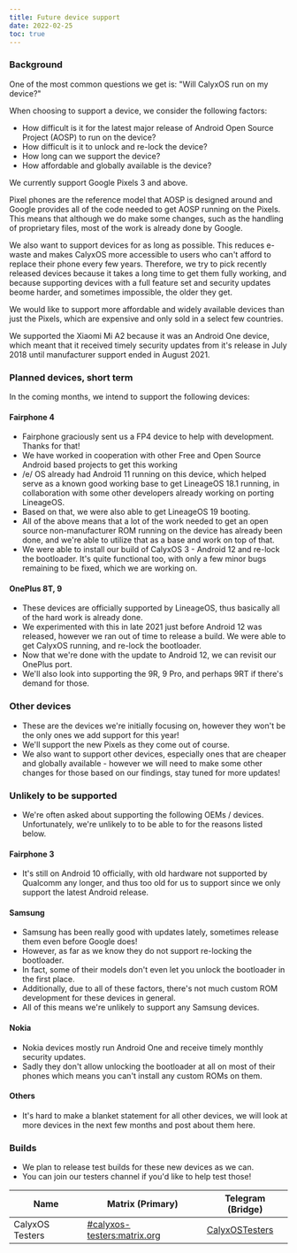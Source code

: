 ```yaml
---
title: Future device support
date: 2022-02-25
toc: true
---
```


### Background

One of the most common questions we get is: "Will CalyxOS run on my device?"

When choosing to support a device, we consider the following factors:
- How difficult is it for the latest major release of Android Open Source Project (AOSP) to run on the device?
- How difficult is it to unlock and re-lock the device?
- How long can we support the device?
- How affordable and globally available is the device?

We currently support Google Pixels 3 and above.

Pixel phones are the reference model that AOSP is designed around and Google provides all of the code needed to get AOSP running on the Pixels. This means that although we do make some changes, such as the handling of proprietary files, most of the work is already done by Google.

We also want to support devices for as long as possible. This reduces e-waste and makes CalyxOS more accessible to users who can't afford to replace their phone every few years. Therefore, we try to pick recently released devices because it takes a long time to get them fully working, and because supporting devices with a full feature set and security updates beome harder, and sometimes impossible, the older they get.

We would like to support more affordable and widely available devices than just the Pixels, which are expensive and only sold in a select few countries.

We supported the Xiaomi Mi A2 because it was an Android One device, which meant that it received timely security updates from it's release in July 2018 until manufacturer support ended in August 2021.

### Planned devices, short term

In the coming months, we intend to support the following devices:

#### Fairphone 4
* Fairphone graciously sent us a FP4 device to help with development. Thanks for that!
* We have worked in cooperation with other Free and Open Source Android based projects to get this working
* /e/ OS already had Android 11 running on this device, which helped serve as a known good working base to get LineageOS 18.1 running, in collaboration with some other developers already working on porting LineageOS.
* Based on that, we were also able to get LineageOS 19 booting.
* All of the above means that a lot of the work needed to get an open source non-manufacturer ROM running on the device has already been done, and we're able to utilize that as a base and work on top of that.
* We were able to install our build of CalyxOS 3 - Android 12 and re-lock the bootloader. It's quite functional too, with only a few minor bugs remaining to be fixed, which we are working on.

#### OnePlus 8T, 9
* These devices are officially supported by LineageOS, thus basically all of the hard work is already done.
* We experimented with this in late 2021 just before Android 12 was released, however we ran out of time to release a build. We were able to get CalyxOS running, and re-lock the bootloader.
* Now that we're done with the update to Android 12, we can revisit our OnePlus port.
* We'll also look into supporting the 9R, 9 Pro, and perhaps 9RT if there's demand for those.

### Other devices
* These are the devices we're initially focusing on, however they won't be the only ones we add support for this year!
* We'll support the new Pixels as they come out of course.
* We also want to support other devices, especially ones that are cheaper and globally available - however we will need to make some other changes for those based on our findings, stay tuned for more updates!

### Unlikely to be supported
* We're often asked about supporting the following OEMs / devices. Unfortunately, we're unlikely to to be able to for the reasons listed below.

#### Fairphone 3
* It's still on Android 10 officially, with old hardware not supported by Qualcomm any longer, and thus too old for us to support since we only support the latest Android release.

#### Samsung
* Samsung has been really good with updates lately, sometimes release them even before Google does!
* However, as far as we know they do not support re-locking the bootloader.
* In fact, some of their models don't even let you unlock the bootloader in the first place.
* Additionally, due to all of these factors, there's not much custom ROM development for these devices in general.
* All of this means we're unlikely to support any Samsung devices.

#### Nokia
* Nokia devices mostly run Android One and receive timely monthly security updates.
* Sadly they don't allow unlocking the bootloader at all on most of their phones which means you can't install any custom ROMs on them.

#### Others
* It's hard to make a blanket statement for all other devices, we will look at more devices in the next few months and post about them here.

### Builds
* We plan to release test builds for these new devices as we can.
* You can join our testers channel if you'd like to help test those!

| Name | Matrix (Primary) | Telegram (Bridge) |
| ---- | ------ | -------- |
| CalyxOS Testers | [#calyxos-testers:matrix.org](https://matrix.to/#/#calyxos-testers:matrix.org) | [CalyxOSTesters](https://t.me/CalyxOSTesters) |
